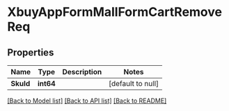 # XbuyAppFormMallFormCartRemoveReq

## Properties
Name | Type | Description | Notes
------------ | ------------- | ------------- | -------------
**SkuId** | **int64** |  | [default to null]

[[Back to Model list]](../README.md#documentation-for-models) [[Back to API list]](../README.md#documentation-for-api-endpoints) [[Back to README]](../README.md)

